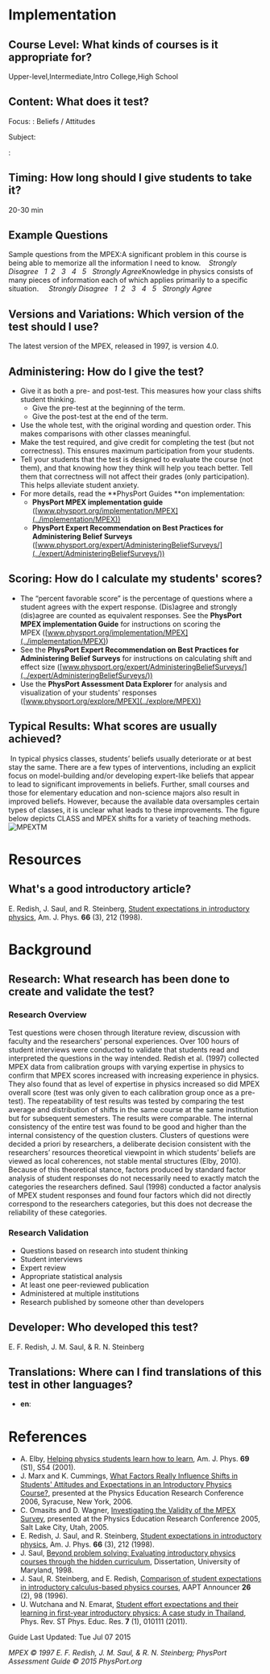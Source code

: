 # Implementation

## Course Level: What kinds of courses is it appropriate for?

Upper-level,Intermediate,Intro College,High School

## Content: What does it test?

Focus:
:   Beliefs / Attitudes

Subject:

:   

## Timing: How long should I give students to take it?

20-30 min

## Example Questions

Sample questions from the MPEX:A significant problem in this course is
being able to memorize all the information I need to know.    *Strongly
Disagree   1  2   3   4   5   Strongly Agree*Knowledge in physics
consists of many pieces of information each of which applies primarily
to a specific situation.     *Strongly Disagree   1  2   3   4   5  
Strongly Agree*

## Versions and Variations: Which version of the test should I use?

The latest version of the MPEX, released in 1997, is version 4.0.

## Administering: How do I give the test?

-   Give it as both a pre- and post-test. This measures<span> how your
    class shifts student thinking.</span>
    -   Give the pre-test<span> at the beginning of the term</span>.
    -   Give the post-test at the end of the term.
-   Use the whole test, with the original wording and question order.
    This makes comparisons with other classes meaningful.
-   Make the test required, and give credit for completing the test (but
    not correctness). This ensures maximum participation from
    your students.
-   Tell your students that the test is designed to evaluate the course
    (not them), and that knowing how they think will help you
    teach better. Tell them that correctness will not affect their
    grades (only participation). This helps alleviate student anxiety.
-   For more details, read the **PhysPort Guides **on implementation:
    -   **PhysPort MPEX implementation guide**
        ([www.physport.org/implementation/MPEX](../implementation/MPEX))
    -   **PhysPort Expert Recommendation on Best Practices for
        Administering Belief Surveys**
        ([www.physport.org/expert/AdministeringBeliefSurveys/](../expert/AdministeringBeliefSurveys/))

## Scoring: How do I calculate my students' scores?

-   <span>The “percent favorable score” is the percentage of questions
    where a student agrees with the expert response. (Dis)agree and
    strongly (dis)agree are counted as equivalent responses. See
    the </span>**PhysPort MPEX implementation Guide**<span> for
    instructions on scoring the
    MPEX <span>(</span>[www.physport.org/implementation/MPEX](../implementation/MPEX)<span>)</span></span>
-   See the **PhysPort Expert Recommendation on Best Practices for
    Administering Belief Surveys** for instructions on calculating shift
    and effect size
    ([www.physport.org/expert/AdministeringBeliefSurveys/](../expert/AdministeringBeliefSurveys/))
-   Use the **PhysPort Assessment Data Explorer** for analysis and
    visualization of your students' responses
    ([www.physport.org/explore/MPEX](../explore/MPEX))

## Typical Results: What scores are usually achieved?

 In typical physics classes, students’ beliefs usually deteriorate or at
best stay the same. There are a few types of interventions, including an
explicit focus on model-building and/or developing expert-like beliefs
that appear to lead to significant improvements in beliefs. Further,
small courses and those for elementary education and non-science majors
also result in improved beliefs. However, because the available data
oversamples certain types of classes, it is unclear what leads to these
improvements. The figure below depicts CLASS and MPEX shifts for a
variety of teaching
methods.![MPEXTM](https://www.physport.org/physport/images/tiny/CLASS%20Plot%20GPER.png)

# Resources

## What's a good introductory article?

E. Redish, J. Saul, and R. Steinberg, [Student expectations in
introductory
physics](http://www.per-central.org/items/detail.cfm?ID=2819), Am. J.
Phys. **66** (3), 212 (1998).

# Background

## Research: What research has been done to create and validate the test?

### Research Overview

Test questions were chosen through literature review, discussion with
faculty and the researchers’ personal experiences. Over 100 hours of
student interviews were conducted to validate that students read and
interpreted the questions in the way intended. Redish et al. (1997)
collected MPEX data from calibration groups with varying expertise in
physics to confirm that MPEX scores increased with increasing experience
in physics. They also found that as level of expertise in physics
increased so did MPEX overall score (test was only given to each
calibration group once as a pre-test). The repeatability of test results
was tested by comparing the test average and distribution of shifts in
the same course at the same institution but for subsequent semesters.
The results were comparable. The internal consistency of the entire test
was found to be good and higher than the internal consistency of the
question clusters. Clusters of questions were decided a priori by
researchers, a deliberate decision consistent with the researchers’
resources theoretical viewpoint in which students’ beliefs are viewed as
local coherences, not stable mental structures (Elby, 2010). Because of
this theoretical stance, factors produced by standard factor analysis of
student responses do not necessarily need to exactly match the
categories the researchers defined. Saul (1998) conducted a factor
analysis of MPEX student responses and found four factors which did not
directly correspond to the researchers categories, but this does not
decrease the reliability of these categories.

### Research Validation

-   Questions based on research into student thinking
-   Student interviews
-   Expert review
-   Appropriate statistical analysis
-   At least one peer-reviewed publication
-   Administered at multiple institutions
-   Research published by someone other than developers

## Developer: Who developed this test?

E. F. Redish, J. M. Saul, & R. N. Steinberg

## Translations: Where can I find translations of this test in other languages?

-   **en**:

# References

-   A. Elby, [Helping physics students learn how to
    learn](http://www.per-central.org/items/detail.cfm?ID=2300), Am.
    J. Phys. **69** (S1), S54 (2001).
-   J. Marx and K. Cummings, [What Factors Really Influence Shifts in
    Students' Attitudes and Expectations in an Introductory Physics
    Course?](http://www.per-central.org/items/detail.cfm?ID=5278),
    presented at the Physics Education Research Conference 2006,
    Syracuse, New York, 2006.
-   C. Omasits and D. Wagner, [Investigating the Validity of the MPEX
    Survey](http://www.per-central.org/items/detail.cfm?ID=8980),
    presented at the Physics Education Research Conference 2005, Salt
    Lake City, Utah, 2005.
-   E. Redish, J. Saul, and R. Steinberg, [Student expectations in
    introductory
    physics](http://www.per-central.org/items/detail.cfm?ID=2819), Am.
    J. Phys. **66** (3), 212 (1998).
-   J. Saul, [Beyond problem solving: Evaluating introductory physics
    courses through the hidden
    curriculum](http://www.per-central.org/items/detail.cfm?ID=4297),
    Dissertation, University of Maryland, 1998.
-   J. Saul, R. Steinberg, and E. Redish, [Comparison of student
    expectations in introductory calculus-based physics
    courses](http://www.per-central.org/items/detail.cfm?ID=2862), AAPT
    Announcer **26** (2), 98 (1996).
-   U. Wutchana and N. Emarat, [Student effort expectations and their
    learning in first-year introductory physics: A case study in
    Thailand](http://www.per-central.org/items/detail.cfm?ID=11952), Phys.
    Rev. ST Phys. Educ. Res. **7** (1), 010111 (2011).

Guide Last Updated: Tue Jul 07 2015

*MPEX © 1997 E. F. Redish, J. M. Saul, & R. N. Steinberg; PhysPort
Assessment Guide © 2015 PhysPort.org*
